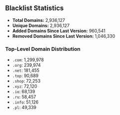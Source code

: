 ## Blacklist Statistics

- **Total Domains:** 2,936,127
- **Unique Domains:** 2,936,127
- **Added Domains Since Last Version:** 960,541
- **Removed Domains Since Last Version:** 1,046,330

### Top-Level Domain Distribution

-  `.com`: 1,299,978
-  `.org`: 239,974
-  `.net`: 181,455
-  `.top`: 90,689
-  `.shop`: 72,253
-  `.xyz`: 72,120
-  `.io`: 68,139
-  `.ru`: 58,457
-  `.info`: 51,126
-  `.pl`: 49,339
